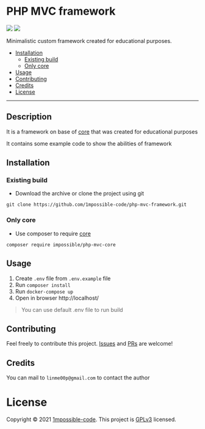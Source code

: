 # PHP MVC framework
![](https://img.shields.io/github/v/release/1mpossible-code/php-mvc-core)
![](https://img.shields.io/github/license/1mpossible-code/php-mvc-framework?color=green)

Minimalistic custom framework created for educational purposes.

* [Installation](#installation)
    * [Existing build](#existing-build)
    * [Only core](#only-core)
* [Usage](#usage)
* [Contributing](#contributing)
* [Credits](#credits)
* [License](#license)

----

## Description

It is a framework on base of
[core](https://github.com/1mpossible-code/php-mvc-core)
that was created for educational purposes

It contains some example code to show the abilities of framework

## Installation

### Existing build

* Download the archive or clone the project using git

```shell
git clone https://github.com/1mpossible-code/php-mvc-framework.git
```

### Only core

* Use composer to require [core](https://github.com/1mpossible-code/php-mvc-core)

```shell
composer require impossible/php-mvc-core
```

## Usage

1. Create `.env` file from `.env.example` file
1. Run `composer install`
1. Run `docker-compose up`
1. Open in browser http://localhost/

> You can use default .env file to run build

## Contributing

Feel freely to contribute this project. [Issues](https://github.com/1mpossible-code/php-mvc-framework/issues)
and [PRs](https://github.com/1mpossible-code/php-mvc-framework/pulls) are welcome!

## Credits

You can mail to `linme00p@gmail.com` to contact the author

# License

Copyright © 2021 [1mpossible-code](https://github.com/1mpossible-code). This project
is [GPLv3](https://www.https://www.gnu.org/licenses/gpl-3.0.htmlgnu.org/licenses/gpl-3.0) licensed.